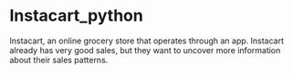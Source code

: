 # **Instacart_python**

Instacart, an online grocery store that operates through an app. Instacart already has very good sales, but they want to uncover more information about their sales patterns.
